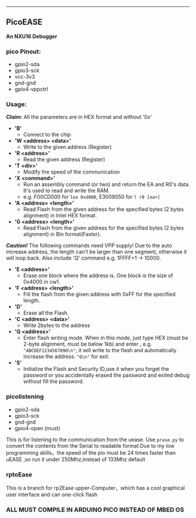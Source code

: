 ---

## PicoEASE
**An NXU16 Debugger**

### pico Pinout:
- gpio2-sda
- gpio3-sck
- vcc-3v3
- gnd-gnd
- gpio4-vppctrl

### Usage:
***Claim:*** All the parameters are in HEX format and without '0x'
- **'B'**
  - Connect to the chip
- **'W \<address\> \<data\>'**
  - Write to the given address (Register)
- **'R \<address\>'**
  - Read the given address (Register)
- **'T \<div\>'**
  - Modify the speed of the communication
- **'X \<command\>'**
  - Run an assembly command (or two) and return the EA and R0's data. It's used to read and write the RAM.
  - e.g. F00CD000 for `lea 0xd000`, E3009050 for `l r0 [ea+]`
- **'A \<address\> \<length\>'**
  - Read Flash from the given address for the specified bytes (2 bytes alignment) in Intel HEX format.
- **'G \<address\> \<length\>'**
  - Read Flash from the given address for the specified bytes (2 bytes alignment) in Bin format(Faster).

***Caution!*** The following commands need VPP supply! Due to the auto increase address, the length can't be larger than one segment, otherwise it will loop back. Also include 'Q' command e.g. 1FFFF+1 -> 10000.
- **'E \<address\>'**
  - Erase one block where the address is. One block is the size of 0x4000 in cw1.
- **'F \<address\> \<length\>'**
  - Fill the flash from the given address with 0xFF for the specified length.
- **'D'**
  - Erase all the Flash.
- **'C \<address\> \<data\>'**
  - Write 2bytes to the address
- **'Q \<address\>'**
  - Enter flash writing mode. When in this mode, just type HEX (must be 2-byte alignment, must be below 1kb) and enter , e.g. `"ABCDEF1234567890\n"`, it will write to the flash and automatically increase the address. `"Q\n"` for exit.
- **'S'**
  - Initialize the Flash and Security ID,use it when you forget the password or you accidentally erased the password and exited debug without fill the password.
### picolistening
- gpio2-sda
- gpio3-sck
- gnd-gnd
- gpio4-open (must)

This is for listening to the communication from the uease. Use `prase.py` to convert the contents from the Serial to readable format.Due to my low programming skills，the speed of the pio must be 24 times faster than uEASE ,so run it under 250Mhz,instead of 133Mhz default
### rptoEase

This is a branch for rp2Ease upper-Computer，which has a cool graphical user interface and can one-click flash
### **ALL MUST COMPILE IN ARDUINO PICO INSTEAD OF MBED OS**
